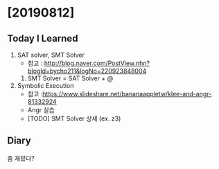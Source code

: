 # [20190812] 

## Today I Learned
1. SAT solver, SMT Solver
    - 참고 : http://blog.naver.com/PostView.nhn?blogId=bycho211&logNo=220923848004
    1. SMT Solver = SAT Solver + @
1. Symbolic Execution
    - 참고 :https://www.slideshare.net/bananaappletw/klee-and-angr-81332924
    - Angr 실습
    - [TODO] SMT Solver 상세 (ex. z3)

## Diary
좀 재밌다?